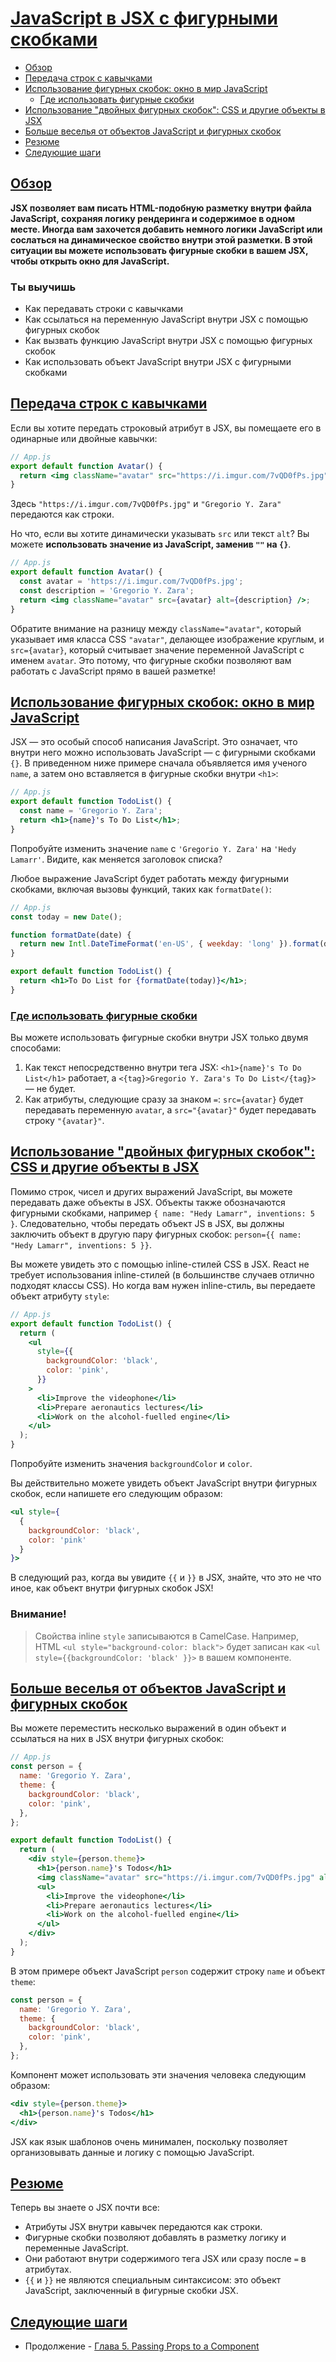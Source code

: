# [JavaScript в JSX с фигурными скобками](../../index.md)

- [Обзор](#обзор)
- [Передача строк с кавычками](#передача-строк-с-кавычками)
- [Использование фигурных скобок: окно в мир JavaScript](#использование-фигурных-скобок-окно-в-мир-javascript)
  - [Где использовать фигурные скобки](#где-использовать-фигурные-скобки)
- [Использование "двойных фигурных скобок": CSS и другие объекты в JSX](#использование-двойных-фигурных-скобок-css-и-другие-объекты-в-jsx)
- [Больше веселья от объектов JavaScript и фигурных скобок](#больше-веселья-от-объектов-javascript-и-фигурных-скобок)
- [Резюме](#резюме)
- [Следующие шаги](#следующие-шаги)

## [Обзор](#javascript-в-jsx-с-фигурными-скобками)

**JSX позволяет вам писать HTML-подобную разметку внутри файла JavaScript, сохраняя логику рендеринга и содержимое в одном месте. Иногда вам захочется добавить немного логики JavaScript или сослаться на динамическое свойство внутри этой разметки. В этой ситуации вы можете использовать фигурные скобки в вашем JSX, чтобы открыть окно для JavaScript.**

### Ты выучишь

- Как передавать строки с кавычками
- Как ссылаться на переменную JavaScript внутри JSX с помощью фигурных скобок
- Как вызвать функцию JavaScript внутри JSX с помощью фигурных скобок
- Как использовать объект JavaScript внутри JSX с фигурными скобками

## [Передача строк с кавычками](#javascript-в-jsx-с-фигурными-скобками)

Если вы хотите передать строковый атрибут в JSX, вы помещаете его в одинарные или двойные кавычки:

```jsx
// App.js
export default function Avatar() {
  return <img className="avatar" src="https://i.imgur.com/7vQD0fPs.jpg" alt="Gregorio Y. Zara" />;
}
```

Здесь `"https://i.imgur.com/7vQD0fPs.jpg"` и `"Gregorio Y. Zara"` передаются как строки.

Но что, если вы хотите динамически указывать `src` или текст `alt`? Вы можете **использовать значение из JavaScript, заменив `""` на `{}`**.

```jsx
// App.js
export default function Avatar() {
  const avatar = 'https://i.imgur.com/7vQD0fPs.jpg';
  const description = 'Gregorio Y. Zara';
  return <img className="avatar" src={avatar} alt={description} />;
}
```

Обратите внимание на разницу между `className="avatar"`, который указывает имя класса CSS `"avatar"`, делающее изображение круглым, и `src={avatar}`, который считывает значение переменной JavaScript с именем `avatar`. Это потому, что фигурные скобки позволяют вам работать с JavaScript прямо в вашей разметке!

## [Использование фигурных скобок: окно в мир JavaScript](#javascript-в-jsx-с-фигурными-скобками)

JSX — это особый способ написания JavaScript. Это означает, что внутри него можно использовать JavaScript — с фигурными скобками `{}`. В приведенном ниже примере сначала объявляется имя ученого `name`, а затем оно вставляется в фигурные скобки внутри `<h1>`:

```jsx
// App.js
export default function TodoList() {
  const name = 'Gregorio Y. Zara';
  return <h1>{name}'s To Do List</h1>;
}
```

Попробуйте изменить значение `name` с `'Gregorio Y. Zara'` на `'Hedy Lamarr'`. Видите, как меняется заголовок списка?

Любое выражение JavaScript будет работать между фигурными скобками, включая вызовы функций, таких как `formatDate()`:

```jsx
// App.js
const today = new Date();

function formatDate(date) {
  return new Intl.DateTimeFormat('en-US', { weekday: 'long' }).format(date);
}

export default function TodoList() {
  return <h1>To Do List for {formatDate(today)}</h1>;
}
```

### [Где использовать фигурные скобки](#javascript-в-jsx-с-фигурными-скобками)

Вы можете использовать фигурные скобки внутри JSX только двумя способами:

1. Как текст непосредственно внутри тега JSX: `<h1>{name}'s To Do List</h1>` работает, а `<{tag}>Gregorio Y. Zara's To Do List</{tag}>` — не будет.
2. Как атрибуты, следующие сразу за знаком `=`: `src={avatar}` будет передавать переменную `avatar`, а `src="{avatar}"` будет передавать строку `"{avatar}"`.

## [Использование "двойных фигурных скобок": CSS и другие объекты в JSX](#javascript-в-jsx-с-фигурными-скобками)

Помимо строк, чисел и других выражений JavaScript, вы можете передавать даже объекты в JSX. Объекты также обозначаются фигурными скобками, например `{ name: "Hedy Lamarr", inventions: 5 }`. Следовательно, чтобы передать объект JS в JSX, вы должны заключить объект в другую пару фигурных скобок: `person={{ name: "Hedy Lamarr", inventions: 5 }}`.

Вы можете увидеть это с помощью inline-стилей CSS в JSX. React не требует использования inline-стилей (в большинстве случаев отлично подходят классы CSS). Но когда вам нужен inline-стиль, вы передаете объект атрибуту `style`:

```jsx
// App.js
export default function TodoList() {
  return (
    <ul
      style={{
        backgroundColor: 'black',
        color: 'pink',
      }}
    >
      <li>Improve the videophone</li>
      <li>Prepare aeronautics lectures</li>
      <li>Work on the alcohol-fuelled engine</li>
    </ul>
  );
}
```

Попробуйте изменить значения `backgroundColor` и `color`.

Вы действительно можете увидеть объект JavaScript внутри фигурных скобок, если напишете его следующим образом:

```jsx
<ul style={
  {
    backgroundColor: 'black',
    color: 'pink'
  }
}>
```

В следующий раз, когда вы увидите `{{` и `}}` в JSX, знайте, что это не что иное, как объект внутри фигурных скобок JSX!

### Внимание!

> Свойства inline `style` записываются в CamelCase. Например, HTML `<ul style="background-color: black">` будет записан как `<ul style={{backgroundColor: 'black' }}>` в вашем компоненте.

## [Больше веселья от объектов JavaScript и фигурных скобок](#javascript-в-jsx-с-фигурными-скобками)

Вы можете переместить несколько выражений в один объект и ссылаться на них в JSX внутри фигурных скобок:

```jsx
// App.js
const person = {
  name: 'Gregorio Y. Zara',
  theme: {
    backgroundColor: 'black',
    color: 'pink',
  },
};

export default function TodoList() {
  return (
    <div style={person.theme}>
      <h1>{person.name}'s Todos</h1>
      <img className="avatar" src="https://i.imgur.com/7vQD0fPs.jpg" alt="Gregorio Y. Zara" />
      <ul>
        <li>Improve the videophone</li>
        <li>Prepare aeronautics lectures</li>
        <li>Work on the alcohol-fuelled engine</li>
      </ul>
    </div>
  );
}
```

В этом примере объект JavaScript `person` содержит строку `name` и объект `theme`:

```jsx
const person = {
  name: 'Gregorio Y. Zara',
  theme: {
    backgroundColor: 'black',
    color: 'pink',
  },
};
```

Компонент может использовать эти значения человека следующим образом:

```jsx
<div style={person.theme}>
  <h1>{person.name}'s Todos</h1>
</div>
```

JSX как язык шаблонов очень минимален, поскольку позволяет организовывать данные и логику с помощью JavaScript.

## [Резюме](#javascript-в-jsx-с-фигурными-скобками)

Теперь вы знаете о JSX почти все:

- Атрибуты JSX внутри кавычек передаются как строки.
- Фигурные скобки позволяют добавлять в разметку логику и переменные JavaScript.
- Они работают внутри содержимого тега JSX или сразу после `=` в атрибутах.
- `{{` и `}}` не являются специальным синтаксисом: это объект JavaScript, заключенный в фигурные скобки JSX.

## [Следующие шаги](#javascript-в-jsx-с-фигурными-скобками)

- Продолжение - [Глава 5. Passing Props to a Component](<./5. Passing Props to a Component.md>)
